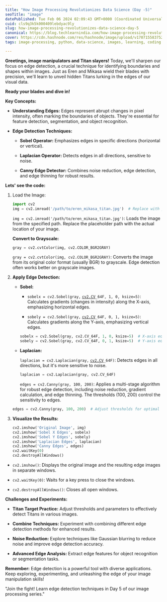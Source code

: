 ```yaml
---
title: "How Image Processing Revolutionizes Data Science (Day -5)"
seoTitle: "image"
datePublished: Tue Feb 06 2024 02:09:43 GMT+0000 (Coordinated Universal Time)
cuid: cls9q3k5k000409lebdyac9ly
slug: how-image-processing-revolutionizes-data-science-day-5
canonical: https://blog.techlearnindia.com/how-image-processing-revolutionizes-data-science-day-5
cover: https://cdn.hashnode.com/res/hashnode/image/upload/v1707155837521/063ffe6e-f52d-44a8-9dd5-e5852458e2dc.png
tags: image-processing, python, data-science, images, learning, coding

---
```


**Greetings, image manipulators and Titan slayers!** Today, we'll sharpen our focus on edge detection, a crucial technique for identifying boundaries and shapes within images. Just as Eren and Mikasa wield their blades with precision, we'll learn to unveil hidden Titans lurking in the edges of our visual data.

**Ready your blades and dive in!**

**Key Concepts:**

* **Understanding Edges:** Edges represent abrupt changes in pixel intensity, often marking the boundaries of objects. They're essential for feature detection, segmentation, and object recognition.
    
* **Edge Detection Techniques:**
    
    * **Sobel Operator:** Emphasizes edges in specific directions (horizontal or vertical).
        
    * **Laplacian Operator:** Detects edges in all directions, sensitive to noise.
        
    * **Canny Edge Detector:** Combines noise reduction, edge detection, and edge thinning for robust results.
        

**Lets' see the code:**

1. Load the Image:
    
    ```python
    import cv2
    img = cv2.imread('/path/to/eren_mikasa_titan.jpg')  # Replace with your image path
    ```
    
    `img = cv2.imread('/path/to/eren_mikasa_titan.jpg')`: Loads the image from the specified path. Replace the placeholder path with the actual location of your image.
    
    **Convert to Grayscale:**
    
    ```python
    gray = cv2.cvtColor(img, cv2.COLOR_BGR2GRAY)
    ```
    
    `gray = cv2.cvtColor(img, cv2.COLOR_BGR2GRAY)`: Converts the image from its original color format (usually BGR) to grayscale. Edge detection often works better on grayscale images.
    
2. **Apply Edge Detection:**
    
    * **Sobel:**
        
        * `sobelx = cv2.Sobel(gray,` [`cv2.CV`](http://cv2.CV)`_64F, 1, 0, ksize=5)`: Calculates gradients (changes in intensity) along the X-axis, emphasizing horizontal edges.
            
        * `sobely = cv2.Sobel(gray,` [`cv2.CV`](http://cv2.CV)`_64F, 0, 1, ksize=5)`: Calculates gradients along the Y-axis, emphasizing vertical edges.
            
        
        ```python
        sobelx = cv2.Sobel(gray, cv2.CV_64F, 1, 0, ksize=5)  # X-axis edges
        sobely = cv2.Sobel(gray, cv2.CV_64F, 0, 1, ksize=5)  # Y-axis edges
        ```
        
    * **Laplacian:**
        
        `laplacian = cv2.Laplacian(gray,` [`cv2.CV`](http://cv2.CV)`_64F)`: Detects edges in all directions, but it's more sensitive to noise.
        
        ```python
        laplacian = cv2.Laplacian(gray, cv2.CV_64F)
        ```
        
        `edges = cv2.Canny(gray, 100, 200)`: Applies a multi-stage algorithm for robust edge detection, including noise reduction, gradient calculation, and edge thinning. The thresholds (100, 200) control the sensitivity to edges.
        
    
    ```python
    edges = cv2.Canny(gray, 100, 200)  # Adjust thresholds for optimal results
    ```
    
3. **Visualize the Results:**
    
    ```python
    cv2.imshow('Original Image', img)
    cv2.imshow('Sobel X Edges', sobelx)
    cv2.imshow('Sobel Y Edges', sobely)
    cv2.imshow('Laplacian Edges', laplacian)
    cv2.imshow('Canny Edges', edges)
    cv2.waitKey(0)
    cv2.destroyAllWindows()
    ```
    

* `cv2.imshow()`: Displays the original image and the resulting edge images in separate windows.
    
* `cv2.waitKey(0)`: Waits for a key press to close the windows.
    
* `cv2.destroyAllWindows()`: Closes all open windows.
    

**Challenges and Experiments:**

* **Titan Target Practice:** Adjust thresholds and parameters to effectively detect Titans in various images.
    
* **Combine Techniques:** Experiment with combining different edge detection methods for enhanced results.
    
* **Noise Reduction:** Explore techniques like Gaussian blurring to reduce noise and improve edge detection accuracy.
    
* **Advanced Edge Analysis:** Extract edge features for object recognition or segmentation tasks.
    

**Remember:** Edge detection is a powerful tool with diverse applications. Keep exploring, experimenting, and unleashing the edge of your image manipulation skills!

"Join the fight! Learn edge detection techniques in Day 5 of our image processing series."